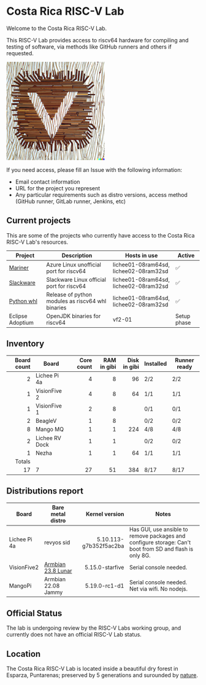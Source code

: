 # Costa Rica RISC-V Lab

Welcome to the Costa Rica RISC-V Lab.

This RISC-V Lab provides access to riscv64 hardware for compiling and testing of software, via methods like GitHub runners and others if requested.

![Costa Rica RISC-V Lab](docs/img/logo-med.png)


If you need access, please fill an Issue with the following information:
- Email contact information
- URL for the project you represent
- Any particular requirements such as distro versions, access method (GitHub runner, GitLab runner, Jenkins, etc)

## Current projects

This are some of the projects who currently have access to the Costa Rica RISC-V Lab's resources.

| Project | Description | Hosts in use | Active |
|---------|-------------|--------------|--------|
| [Mariner](https://github.com/fede2cr/CBL-Mariner) | Azure Linux unofficial port for riscv64| lichee01-08ram64sd, lichee02-08ram32sd |✅|
| [Slackware](https://github.com/fede2cr/slackware_riscv) | Slackware Linux official port for riscv64 | lichee01-08ram64sd, lichee02-08ram32sd |✅|
| [Python whl](https://github.com/fede2cr/riscv64-python-whl) | Release of python modules as riscv64 whl binaries | lichee01-08ram64sd, lichee02-08ram32sd |✅|
| Eclipse Adoptium | OpenJDK binaries for riscv64 | vf2-01 | Setup phase |

## Inventory

| Board count | Board | Core count | RAM in gibi | Disk in gibi | Installed | Runner ready |
|------------:|-------|-----------:|------------:|-------------:|-----------|--------------|
| 2           | Lichee Pi 4a|    4 |            8|           96 |        2/2|          2/2 |
| 1           | VisionFive 2|    4 |            8|           64 |        1/1|          1/1 |
| 1           | VisionFive 1|    2 |            8|              |        0/1|          0/1 |
| 2           | BeagleV     |    1 |            8|              |        0/2|          0/2 |
| 8           | Mango MQ    |    1 |            1|          224 |        4/8|          4/8 |
| 2           | Lichee RV Dock|  1 |            1|              |        0/2|          0/2 |
| 1           | Nezha         |  1 |            1|           64 |        1/1|          1/1 |
| Totals      |       |            |             |              |           |              |
| 17          | 7     |         27 |           51|          384 |       8/17|         8/17 |

## Distributions report

| Board | Bare metal distro | Kernel version | Notes |
|-------|-------------------|---------------:|-------|
| Lichee Pi 4a | revyos sid | 5.10.113-g7b352f5ac2ba | Has GUI, use ansible to remove packages and configure storage: Can't boot from SD and flash is only 8G. |
| VisionFive2 | [Armbian 23.8 Lunar](https://www.armbian.com/visionfive2/) | 5.15.0-starfive | Serial console needed. |
| MangoPi | Armbian 22.08 Jammy | 5.19.0-rc1-d1 | Serial console needed. Net via wifi. No nodejs. |

## Official Status

The lab is undergoing review by the RISC-V Labs working group, and currently does not have an official RISC-V Lab status.

## Location

The Costa Rica RISC-V Lab is located inside a beautiful dry forest in Esparza, Puntarenas; preserved by 5 generations and surounded by [nature](https://www.inaturalist.org/projects/biodiversidad-en-esparza).
